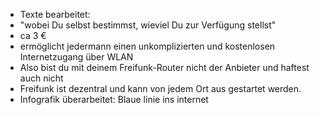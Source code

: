 * Texte bearbeitet: 
 * "wobei Du selbst bestimmst, wieviel Du zur Verfügung stellst"
 * ca 3 €
 * ermöglicht jedermann einen unkomplizierten und kostenlosen Internetzugang über WLAN
 * Also bist du mit deinem Freifunk-Router nicht der Anbieter und haftest auch nicht 
 * Freifunk ist dezentral und kann von jedem Ort aus gestartet werden. 
* Infografik überarbeitet: Blaue linie ins internet
